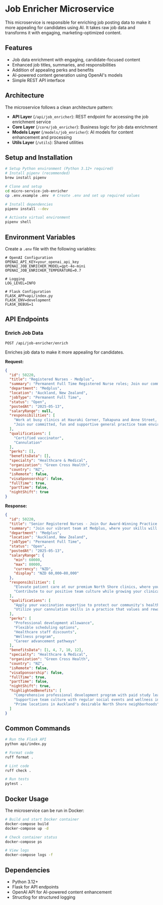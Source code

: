 # Job Enricher Microservice

This microservice is responsible for enriching job posting data to make it more appealing for candidates using AI. It takes raw job data and transforms it with engaging, marketing-optimized content.

## Features

- Job data enrichment with engaging, candidate-focused content
- Enhanced job titles, summaries, and responsibilities
- Addition of appealing perks and benefits
- AI-powered content generation using OpenAI's models
- Simple REST API interface

## Architecture

The microservice follows a clean architecture pattern:

- **API Layer** (`/api/job_enricher`): REST endpoint for accessing the job enrichment service
- **Core Layer** (`/core/job_enricher`): Business logic for job data enrichment
- **Models Layer** (`/models/job_enricher`): AI models for content enhancement and processing
- **Utils Layer** (`/utils`): Shared utilities

## Setup and Installation

```bash
# Setup Python environment (Python 3.12+ required)
# Install pipenv (recommended)
brew install pipenv

# Clone and setup
cd micro-service-job-enricher
cp .env.example .env  # Create .env and set up required values

# Install dependencies
pipenv install --dev

# Activate virtual environment
pipenv shell
```

## Environment Variables

Create a `.env` file with the following variables:

```
# OpenAI Configuration
OPENAI_API_KEY=your_openai_api_key
OPENAI_JOB_ENRICHER_MODEL=gpt-4o-mini
OPENAI_JOB_ENRICHER_TEMPERATURE=0.7

# Logging
LOG_LEVEL=INFO

# Flask Configuration
FLASK_APP=api/index.py
FLASK_ENV=development
FLASK_DEBUG=1
```

## API Endpoints

### Enrich Job Data

```
POST /api/job-enricher/enrich
```

Enriches job data to make it more appealing for candidates.

**Request:**
```json
{
  "id": 50220,
  "title": "Registered Nurses - Medplus",
  "summary": "Permanent Full Time Registered Nurse roles; Join our committed, fun and supportive general practice team environment. Conveniently located.",
  "department": "Medplus",
  "location": "Auckland, New Zealand",
  "jobType": "Permanent Full Time",
  "status": "Open",
  "postedAt": "2025-05-13",
  "salaryRange": null,
  "responsibilities": [
    "Work at busy clinics at Hauraki Corner, Takapuna and Anne Street, Devonport.",
    "Join our committed, fun and supportive general practice team environment."
  ],
  "qualifications": [
    "Certified vaccinator",
    "Cannulation"
  ],
  "perks": [],
  "benefitsData": [],
  "specialty": "Healthcare & Medical",
  "organization": "Green Cross Health",
  "country": "NZ",
  "isRemote": false,
  "visaSponsorship": false,
  "fullTime": true,
  "partTime": false,
  "nightShift": true
}
```

**Response:**
```json
{
  "id": 50220,
  "title": "Senior Registered Nurses - Join Our Award-Winning Practice!",
  "summary": "Join our vibrant team at Medplus, where your skills will thrive in our supportive, collaborative environment. Build your career in our modern facilities while enjoying the stunning coastal lifestyle of Auckland's North Shore. Our convenient Takapuna and Devonport locations offer the perfect work-life balance.",
  "department": "Medplus",
  "location": "Auckland, New Zealand",
  "jobType": "Permanent Full Time",
  "status": "Open",
  "postedAt": "2025-05-13",
  "salaryRange": {
    "min": 60000,
    "max": 80000,
    "currency": "NZD",
    "display": "NZD 60,000–80,000"
  },
  "responsibilities": [
    "Elevate patient care at our premium North Shore clinics, where you'll work alongside top healthcare professionals.",
    "Contribute to our positive team culture while growing your clinical leadership skills in a supportive environment."
  ],
  "qualifications": [
    "Apply your vaccination expertise to protect our community's health and well-being.",
    "Utilize your cannulation skills in a practice that values and rewards clinical excellence."
  ],
  "perks": [
    "Professional development allowance",
    "Flexible scheduling options",
    "Healthcare staff discounts",
    "Wellness program",
    "Career advancement pathways"
  ],
  "benefitsData": [1, 4, 7, 10, 12],
  "specialty": "Healthcare & Medical",
  "organization": "Green Cross Health",
  "country": "NZ",
  "isRemote": false,
  "visaSponsorship": false,
  "fullTime": true,
  "partTime": false,
  "nightShift": true,
  "highlightedBenefits": [
    "Comprehensive professional development program with paid study leave",
    "Supportive team culture with regular social events and wellness initiatives",
    "Prime locations in Auckland's desirable North Shore neighborhoods"
  ]
}
```

## Common Commands

```bash
# Run the Flask API
python api/index.py

# Format code
ruff format .

# Lint code
ruff check .

# Run tests
pytest .
```

## Docker Usage

The microservice can be run in Docker:

```bash
# Build and start Docker container
docker-compose build
docker-compose up -d

# Check container status
docker-compose ps

# View logs
docker-compose logs -f
```

## Dependencies

- Python 3.12+
- Flask for API endpoints
- OpenAI API for AI-powered content enhancement
- Structlog for structured logging
